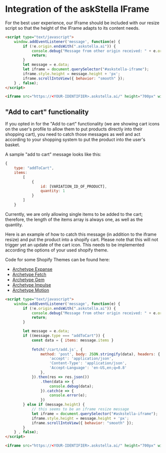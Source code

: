 # Integration of the askStella IFrame
For the best user experience, our IFrame should be included with our resize script so that the height of the IFrame adapts to its content needs.
```html
<script type="text/javascript">
    window.addEventListener('message', function(e) {
        if (!e.origin.endsWith(".askstella.ai")) {
            console.debug("Message from other origin received: " + e.origin);
            return;
        }
        let message = e.data;
        let iframe = document.querySelector("#askstella-iframe");
        iframe.style.height = message.height + 'px';
        iframe.scrollIntoView({ behavior: "smooth" });
    } , false);
</script>

<iframe src="https://<YOUR-IDENTIFIER>.askstella.ai/" height="700px" width="100%" frameborder="0" id="askstella-iframe" allow="autoplay; camera;"></iframe>
```

## "Add to cart" functionality
If you opted in for the "Add to cart" functionality (we are showing cart icons on the user's profile to allow them to put products directly into their shopping cart), you need to catch those messages as well and act according to your shopping system to put the product into the user's basket.

A sample "add to cart" message looks like this:
```js
{
    type: "addToCart",
    items: 
        [
            {
                id: [VARIATION_ID_OF_PRODUCT],
                quantity: 1
            }
        ]
    }
```
Currently, we are only allowing single items to be added to the cart; therefore, the length of the items array is always one, as well as the quantity.

Here is an example of how to catch this message (in addition to the iframe resize) and put the product into a shopify cart. Please note that this will not trigger yet an update of the cart icon. This needs to be implemented according the options of your used shopify theme.

Code for some Shopify Themes can be found here:
- [Archetype Expanse](Shopify%20Themes/Archetype%20Expanse/README.md)
- [Archetype Fetch](Shopify%20Themes/Archetype%20Fetch/README.md)
- [Archetype Gem](Shopify%20Themes/Archetype%20Gem/README.md)
- [Archetype Impulse](Shopify%20Themes/Archetype%20Impulse/README.md)
- [Archetype Motion](Shopify%20Themes/Archetype%20Motion/README.md)

```html
<script type="text/javascript">
    window.addEventListener('message', function(e) {
        if (!e.origin.endsWith(".askstella.ai")) {
            console.debug("Message from other origin received: " + e.origin);
            return;
        }

        let message = e.data;
        if ((message.type === "addToCart")) { 
            const data = { items: message.items }
            
            fetch('/cart/add.js', {
                method: 'post', body: JSON.stringify(data), headers: {
                    'accept': 'application/json',
                    'Content-Type': 'application/json',
                    'Accept-Language': 'en-US,en;q=0.8'
                },
            }).then(res => res.json())
                .then(data => {
                    console.debug(data);
                }).catch(e => {
                    console.error(e);
                })
        } else if (message.height) {
            // this seems to be an iframe resize message
            let iframe = document.querySelector("#askstella-iframe");
            iframe.style.height = message.height + 'px';
            iframe.scrollIntoView({ behavior: "smooth" });
        }
    } , false);
</script>

<iframe src="https://<YOUR-IDENTIFIER>.askstella.ai/" height="700px" width="100%" frameborder="0" id="askstella-iframe" allow="autoplay; camera;"></iframe>
```
